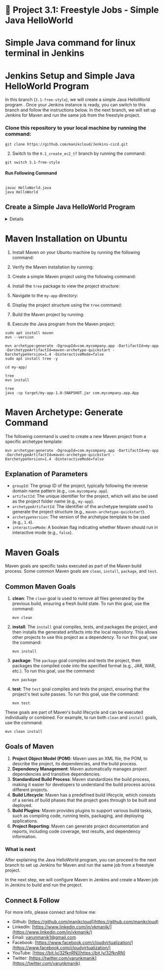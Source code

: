 # 🔧 Project 3.1: Freestyle Jobs - Simple Java HelloWorld
# Simple Java command for linux terminal in Jenkins 

# Jenkins Setup and Simple Java HelloWorld Program

In this branch (`3.1-free-style`), we will create a simple Java HelloWorld program . Once your Jenkins instance is ready, you can switch to this branch and follow the instructions below. In the next branch, we will set up Jenkins for Maven and run the same job from the freestyle project.



### Clone this repository to your local machine by running the command:
```
git clone https://github.com/manikcloud/Jenkins-cicd.git
```

2. Switch to the `0.1_create_ec2_tf` branch by running the command: 
```
git switch 3.1-free-style
```

#### Run Following Command 

```

javac HelloWorld.java
java HelloWorld

```

## Create a Simple Java HelloWorld Program
<details>
1. Create a new file named `HelloWorld.java` in your preferred directory.
2. Add the following Java code to the file:

```
public class HelloWorld {
    public static void main(String[] args) {
        System.out.println("Hello, World!");
    }
}

```

Save the file and close it.

Compile the Java program using the javac command:

```
javac HelloWorld.java

```

This command will create a file named HelloWorld.class, which is the compiled Java bytecode.

Run the compiled Java program using the java command:
```
java HelloWorld
```
The program should execute, and you should see the following output:

```
Hello, World!
```
This Java program simply outputs "Hello, World!" when executed. It serves as a basic example to help students understand Java code structure and the process of compiling and running Java programs.

## Explain the Java HelloWorld Program to Students
Describe the structure of a Java class, including the public class declaration and the class name HelloWorld.

Explain the main method and its role as the entry point for Java applications.
Discuss the System.out.println() method, which is used to print text to the console.
</details>

# Maven Installation on Ubuntu

1. Install Maven on your Ubuntu machine by running the following command:

2. Verify the Maven installation by running:

3. Create a simple Maven project using the following command:

4. Install the `tree` package to view the project structure:

5. Navigate to the `my-app` directory:

6. Display the project structure using the `tree` command:

7. Build the Maven project by running:

8. Execute the Java program from the Maven project:


```
sudo apt install maven
mvn --version

mvn archetype:generate -DgroupId=com.mycompany.app -DartifactId=my-app -DarchetypeArtifactId=maven-archetype-quickstart -DarchetypeVersion=1.4 -DinteractiveMode=false
sudo apt install tree -y

cd my-app/

tree
mvn install

tree
java -cp target/my-app-1.0-SNAPSHOT.jar com.mycompany.app.App
```

# Maven Archetype: Generate Command

The following command is used to create a new Maven project from a specific archetype template:

```
mvn archetype:generate -DgroupId=com.mycompany.app -DartifactId=my-app -DarchetypeArtifactId=maven-archetype-quickstart -DarchetypeVersion=1.4 -DinteractiveMode=false
```

## Explanation of Parameters

- `groupId`: The group ID of the project, typically following the reverse domain name pattern (e.g., `com.mycompany.app`).
- `artifactId`: The unique identifier for the project, which will also be used as the project folder name (e.g., `my-app`).
- `archetypeArtifactId`: The identifier of the archetype template used to generate the project structure (e.g., `maven-archetype-quickstart`).
- `archetypeVersion`: The version of the archetype template to be used (e.g., `1.4`).
- `interactiveMode`: A boolean flag indicating whether Maven should run in interactive mode (e.g., `false`).



# Maven Goals

Maven goals are specific tasks executed as part of the Maven build process. Some common Maven goals are `clean`, `install`, `package`, and `test`.

## Common Maven Goals

1. **clean**: The `clean` goal is used to remove all files generated by the previous build, ensuring a fresh build state. To run this goal, use the command:

   ```
   mvn clean
   ```

2. **install**: The `install` goal compiles, tests, and packages the project, and then installs the generated artifacts into the local repository. This allows other projects to use this project as a dependency. To run this goal, use the command:

   ```
   mvn install
   ```

3. **package**: The `package` goal compiles and tests the project, then packages the compiled code into the specified format (e.g., JAR, WAR, etc.). To run this goal, use the command:

   ```
   mvn package
   ```

4. **test**: The `test` goal compiles and tests the project, ensuring that the project's test suite passes. To run this goal, use the command:

   ```
   mvn test
   ```

These goals are part of Maven's build lifecycle and can be executed individually or combined. For example, to run both `clean` and `install` goals, use the command:

```
mvn clean install
```

## Goals of Maven

1. **Project Object Model (POM)**: Maven uses an XML file, the POM, to describe the project, its dependencies, and the build process.
2. **Dependency Management**: Maven automatically manages project dependencies and transitive dependencies.
3. **Standardized Build Process**: Maven standardizes the build process, making it easier for developers to understand the build process across different projects.
4. **Build Lifecycle**: Maven has a predefined build lifecycle, which consists of a series of build phases that the project goes through to be built and deployed.
5. **Build Plugins**: Maven provides plugins to support various build tasks, such as compiling code, running tests, packaging, and deploying applications.
6. **Project Reporting**: Maven can generate project documentation and reports, including code coverage, test results, and dependency information.



### What is next 
After explaining the Java HelloWorld program, you can proceed to the next branch to set up Jenkins for Maven and run the same job from a freestyle project.

In the next step, we will configure Maven in Jenkins and create a Maven job in Jenkins to build and run the project.




## Connect & Follow

For more info, please connect and follow me:

- Github: [https://github.com/manikcloud](https://github.com/manikcloud)
- LinkedIn: [https://www.linkedin.com/in/vkmanik/](https://www.linkedin.com/in/vkmanik/)
- Email: [varunmanik1@gmail.com](mailto:varunmanik1@gmail.com)
- Facebook: [https://www.facebook.com/cloudvirtualization/](https://www.facebook.com/cloudvirtualization/)
- YouTube: [https://bit.ly/32fknRN](https://bit.ly/32fknRN)
- Twitter: [https://twitter.com/varunkmanik](https://twitter.com/varunkmanik)

